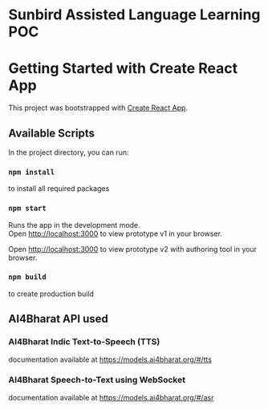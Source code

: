 # Sunbird Assisted Language Learning POC

# Getting Started with Create React App

This project was bootstrapped with [Create React App](https://github.com/facebook/create-react-app).

## Available Scripts
In the project directory, you can run:

### `npm install`

to install all required packages

### `npm start`

Runs the app in the development mode.\
Open [http://localhost:3000](http://localhost:3000) to view prototype v1 in your browser.

Open [http://localhost:3000](http://localhost:3000/proto2/all) to view prototype v2 with authoring tool in your browser.

### `npm build`

to create production build

## AI4Bharat API used

### AI4Bharat Indic Text-to-Speech (TTS)

documentation available at 
https://models.ai4bharat.org/#/tts

### AI4Bharat Speech-to-Text using WebSocket

documentation available at 
https://models.ai4bharat.org/#/asr